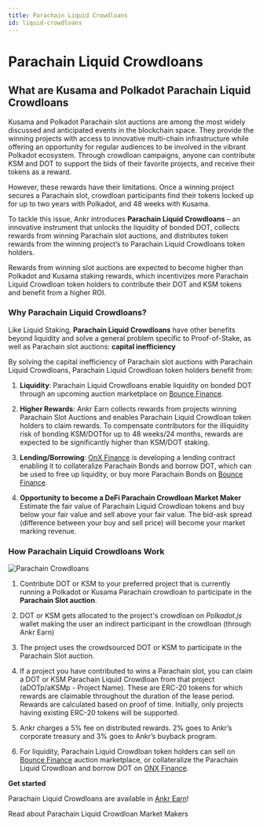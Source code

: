 ```yaml
---
title: Parachain Liquid Crowdloans
id: liquid-crowdloans
---
```


# Parachain Liquid Crowdloans

## What are Kusama and Polkadot Parachain Liquid Crowdloans

Kusama and Polkadot Parachain slot auctions are among the most widely discussed and anticipated events in the blockchain space. They provide the winning projects with access to innovative multi-chain infrastructure while offering an opportunity for regular audiences to be involved in the vibrant Polkadot ecosystem. Through crowdloan campaigns, anyone can contribute KSM and DOT to support the bids of their favorite projects, and receive their tokens as a reward.

However, these rewards have their limitations. Once a winning project secures a Parachain slot, crowdloan participants find their tokens locked up for up to two years with Polkadot, and 48 weeks with Kusama.

To tackle this issue, Ankr introduces **Parachain Liquid Crowdloans** – an innovative instrument that unlocks the liquidity of bonded DOT, collects rewards from winning Parachain slot auctions, and distributes token rewards from the winning project’s to Parachain Liquid Crowdloans token holders.

Rewards from winning slot auctions are expected to become higher than Polkadot and Kusama staking rewards, which incentivizes more Parachain Liquid Crowdloan token holders to contribute their DOT and KSM tokens and benefit from a higher ROI.

### **Why Parachain Liquid Crowdloans?**

Like Liquid Staking, **Parachain Liquid Crowdloans** have other benefits beyond liquidity and solve a general problem specific to Proof-of-Stake, as well as Parachain slot auctions: **capital inefficiency**

By solving the capital inefficiency of Parachain slot auctions with Parachain Liquid Crowdloans, Parachain Liquid Crowdloan token holders benefit from:

1. **Liquidity**: Parachain Liquid Crowdloans enable liquidity on bonded DOT through an upcoming auction marketplace on [Bounce Finance](https://bounce.finance).

2. **Higher Rewards**: Ankr Earn collects rewards from projects winning Parachain Slot Auctions and enables Parachain Liquid Crowdloan token holders to claim rewards. To compensate contributors for the illiquidity risk of bonding KSM/DOTfor up to 48 weeks/24 months, rewards are expected to be significantly higher than KSM/DOT staking.

3. **Lending/Borrowing**: [OnX Finance](https://onx.finance) is developing a lending contract enabling it to collateralize Parachain Bonds and borrow DOT, which can be used to free up liquidity, or buy more Parachain Bonds on [Bounce Finance](https://bounce.finance).

4.  **Opportunity to become a DeFi Parachain Crowdloan Market Maker**
Estimate the fair value of Parachain Liquid Crowdloan tokens and buy below your fair value and sell above your fair value. The bid-ask spread (difference between your buy and sell price) will become your market marking revenue.

### **How Parachain Liquid Crowdloans Work**

![Parachain Crowdloans](@site/static/img/dotksm-plc.png)

1. Contribute DOT or KSM to your preferred project that is currently running a Polkadot or Kusama Parachain crowdloan to participate in the **Parachain Slot auction**.

2. DOT or KSM gets allocated to the project's crowdloan on *Polkadot.js* wallet making the user an indirect participant in the crowdloan (through Ankr Earn)

3. The project uses the crowdsourced DOT or KSM to participate in the Parachain Slot auction.

4. If a project you have contributed to wins a Parachain slot, you can claim a DOT or KSM Parachain Liquid Crowdloan from that project (aDOTp/aKSMp - Project Name). These are ERC-20 tokens for which rewards are claimable throughout the duration of the lease period. Rewards are calculated based on proof of time. Initially, only projects having existing ERC-20 tokens will be supported.

5. Ankr charges a 5% fee on distributed rewards. 2% goes to Ankr’s corporate treasury and 3% goes to Ankr’s buyback program.

6. For liquidity, Parachain Liquid Crowdloan token holders can sell on [Bounce Finance](https://bounce.finance) auction marketplace, or collateralize the Parachain Liquid Crowdloan and borrow DOT on [ONX Finance](https://onx.finance).

**Get started**

Parachain Liquid Crowdloans are available in [Ankr Earn](https://www.ankr.com/earn/liquid-crowdloan/)!

Read about Parachain Liquid Crowdloan Market Makers



